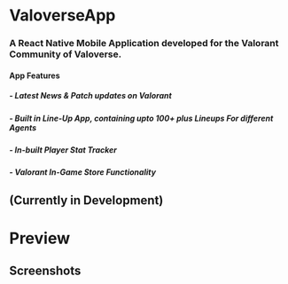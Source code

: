 # ValoverseApp

### A React Native Mobile Application developed for the Valorant Community of Valoverse.

#### App Features

##### - Latest News & Patch updates on Valorant

##### - Built in Line-Up App, containing upto 100+ plus Lineups For different Agents

##### - In-built Player Stat Tracker 

##### - Valorant In-Game Store Functionality

## (Currently in Development)

# Preview

## Screenshots


